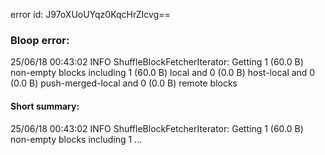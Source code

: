 error id: J97oXUoUYqz0KqcHrZIcvg==
### Bloop error:

25/06/18 00:43:02 INFO ShuffleBlockFetcherIterator: Getting 1 (60.0 B) non-empty blocks including 1 (60.0 B) local and 0 (0.0 B) host-local and 0 (0.0 B) push-merged-local and 0 (0.0 B) remote blocks
#### Short summary: 

25/06/18 00:43:02 INFO ShuffleBlockFetcherIterator: Getting 1 (60.0 B) non-empty blocks including 1 ...